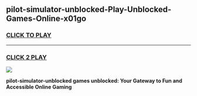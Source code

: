 
## pilot-simulator-unblocked-Play-Unblocked-Games-Online-x01go
<h3>
<a href="https://premium76.site?title=pilot-simulator-unblocked&ref=25A">CLICK TO PLAY</a></h3>
<hr>

<h3>
<a href="https://premium76.site?title=pilot-simulator-unblocked&ref=25A">CLICK 2 PLAY</a>
  
</h3>

<a href="https://premium76.site?title=pilot-simulator-unblocked&ref=25A"><img src="https://clearcache.store/games.png"></a>


**pilot-simulator-unblocked games unblocked: Your Gateway to Fun and Accessible Online Gaming**
